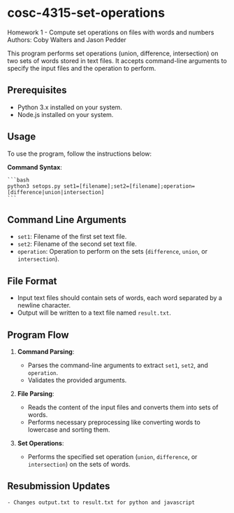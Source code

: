 # cosc-4315-set-operations
Homework 1 - Compute set operations on files with words and numbers
Authors: Coby Walters and Jason Pedder

This program performs set operations (union, difference, intersection) on two sets of words stored in text files. It accepts command-line arguments to specify the input files and the operation to perform.

## Prerequisites

- Python 3.x installed on your system.
- Node.js installed on your system.

## Usage

To use the program, follow the instructions below:

**Command Syntax**:

    ```bash
    python3 setops.py set1=[filename];set2=[filename];operation=[difference|union|intersection]
    ```

## Command Line Arguments

- `set1`: Filename of the first set text file.
- `set2`: Filename of the second set text file.
- `operation`: Operation to perform on the sets (`difference`, `union`, or `intersection`).

## File Format

- Input text files should contain sets of words, each word separated by a newline character.
- Output will be written to a text file named `result.txt`.

## Program Flow

1. **Command Parsing**:
    - Parses the command-line arguments to extract `set1`, `set2`, and `operation`.
    - Validates the provided arguments.

2. **File Parsing**:
    - Reads the content of the input files and converts them into sets of words.
    - Performs necessary preprocessing like converting words to lowercase and sorting them.

3. **Set Operations**:
    - Performs the specified set operation (`union`, `difference`, or `intersection`) on the sets of words.

## Resubmission Updates
    - Changes output.txt to result.txt for python and javascript
